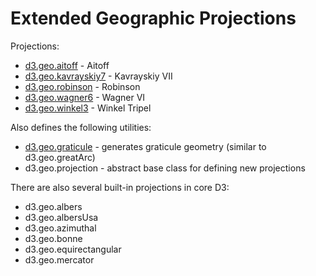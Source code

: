 # Extended Geographic Projections

Projections:

* [d3.geo.aitoff](http://bl.ocks.org/3682698) - Aitoff
* [d3.geo.kavrayskiy7](http://bl.ocks.org/3710082) - Kavrayskiy VII
* [d3.geo.robinson](http://bl.ocks.org/3710566) - Robinson
* [d3.geo.wagner6](http://bl.ocks.org/3710148) - Wagner VI
* [d3.geo.winkel3](http://bl.ocks.org/3682676) - Winkel Tripel

Also defines the following utilities:

* [d3.geo.graticule](http://bl.ocks.org/3664049) - generates graticule geometry (similar to d3.geo.greatArc)
* d3.geo.projection - abstract base class for defining new projections

There are also several built-in projections in core D3:

* d3.geo.albers
* d3.geo.albersUsa
* d3.geo.azimuthal
* d3.geo.bonne
* d3.geo.equirectangular
* d3.geo.mercator

